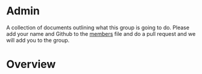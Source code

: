 Admin
=======================

A collection of documents outlining what this group is going to do. Please add your name and Github to the [members](https://github.com/hashtag-developers/Admin/blob/master/members.md) file and do a pull request and we will add you to the group. 

Overview
========


